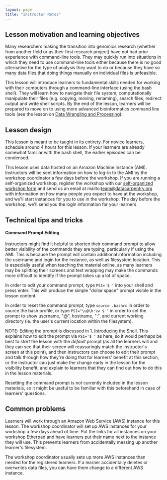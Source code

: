 ```yaml
---
layout: page
title: "Instructor Notes"
---
```


## Lesson motivation and learning objectives

Many researchers making the transition into genomics research (whether from another field or as their first research project) have
not had prior experience with command-line tools. They may quickly run into situations in which they need to use command-line tools
either because there is no good alternative for the type of analysis they want to do or because they have so many data files that doing 
things manually on individual files is unfeasible. 

This lesson will introduce learners to fundamental skills needed for working with their computers through a command-line interface (using
the bash shell). They will learn how to navigate their file system, computationally manipulate their files (e.g. copying, moving, renaming), search files, redirect output and write shell scripts. By the end of the lesson, learners will be prepared to move on to using more advanced bioinformatics command line tools (see the lesson on [Data Wrangling and Processing](http://www.datacarpentry.org/wrangling-genomics/)).

## Lesson design

This lesson is meant to be taught in its entirety. For novice learners, schedule around 4 hours for this lesson. If your learners are 
already somewhat familiar with the bash shell, the earlier episodes can be condensed. 

This lesson uses data hosted on an Amazon Machine Instance (AMI). Instructors will be sent information on how to log-in to the AMI by the workshop coordinator a few days before the workshop. If you are running a self-organized workshop, register the workshop with our [self-organized workshop form](https://amy.carpentries.org/forms/workshop/) and send us an email at mailto:team@datacarpentry.org with information on how many people you expect to have at the workshop, and we'll start instances for you to use in the workshop. The day before the workshop, we'll send you the login information for your learners.

## Technical tips and tricks

#### Command Prompt Editing

Instructors might find it helpful to shorten their command prompt to allow better visibility of the commands they are typing, particularly if using the AMI.  This is because the prompt will contain additional information including the username and login for the instance, as well as filesystem location. This is especially useful when teaching the material online, as many learners may be splitting their screens and text wrapping may make the commands more difficult to identify if the prompt takes up a lot of space.

In order to edit your command prompt, type `PS1='$ '` into your shell and press enter. This will produce the simple "dollar space" prompt visible in the lesson content.  

In order to reset the command prompt, type `source .bashrc` in order to source the bash profile, or type `PS1="\u@\h:\w $ "` in order to set the prompt to show username, "@", hostname, ":", and current working directory (ie. the user's current location within the filesystem). 

NOTE: Editing the prompt is discussed in [1. Introducing the Shell](https://datacarpentry.org/shell-genomics/01-introduction/index.html#navigating-your-file-system). This explains how to edit the prompt via `PS1='$ '` as here, so it would perhaps be best to *start* the lesson with the *default* prompt (as all the learners will and they can see that their screen will reassuringly match the instructor's screen at this point), and then instructors can choose to edit their prompt and talk through how they're doing that for learners' benefit at this section, or the instructor can just make the change early in the lesson for the visibility benefit, and explain to learners that they can find out how to do this in the lesson materials. 

Resetting the command prompt is not currently included in the lesson materials, so it might be useful to be familiar with this beforehand in case of learners' questions.

## Common problems

Learners will work through an Amazon Web Service (AWS) instance for this lesson. The workshop coordinator will set up AWS instances for 
your workshop a few days ahead of time. Put the links for all instances on your workshop Etherpad and have learners put their name next
to the instance they will use. This prevents learners from accidentally messing up another learner's filesystem.

The workshop coordinator usually sets up more AWS instances than needed for the registered learners. 
If a learner accidentally deletes or overwrites data files, you can have them change to a different AWS instance.


